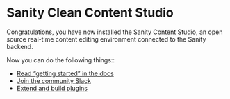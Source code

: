 # Sanity Clean Content Studio

Congratulations, you have now installed the Sanity Content Studio, an open source real-time content editing environment connected to the Sanity backend.

Now you can do the following things::

- [Read “getting started” in the docs](https://www.sanity.io/docs/introduction/getting-started?utm_source=readme)
- [Join the community Slack](https://slack.sanity.io/?utm_source=readme)
- [Extend and build plugins](https://www.sanity.io/docs/content-studio/extending?utm_source=readme)
